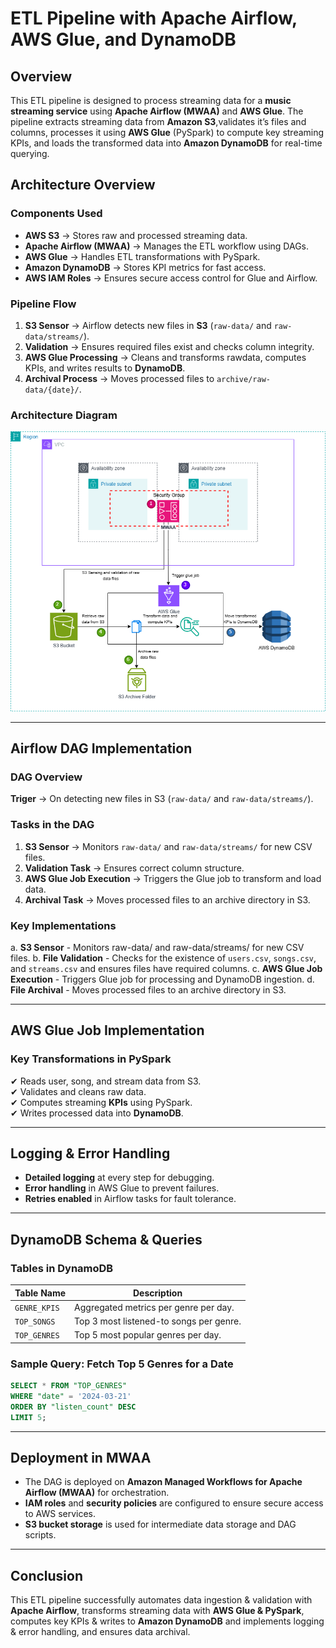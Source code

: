 # ETL Pipeline with Apache Airflow, AWS Glue, and DynamoDB  

## Overview  
This ETL pipeline is designed to process streaming data for a **music streaming service** using **Apache Airflow (MWAA)** and **AWS Glue**. The pipeline extracts streaming data from **Amazon S3**,validates it’s files and columns, processes it using **AWS Glue** (PySpark) to compute key streaming KPIs, and loads the transformed data into **Amazon DynamoDB** for real-time querying.

## Architecture Overview  

### **Components Used**  
- **AWS S3** → Stores raw and processed streaming data.  
- **Apache Airflow (MWAA)** → Manages the ETL workflow using DAGs.  
- **AWS Glue** → Handles ETL transformations with PySpark.
- **Amazon DynamoDB** → Stores KPI metrics for fast access.  
- **AWS IAM Roles** → Ensures secure access control for Glue and Airflow. 

### **Pipeline Flow**  
1. **S3 Sensor** → Airflow detects new files in **S3** (`raw-data/` and `raw-data/streams/`).  
2. **Validation** → Ensures required files exist and checks column integrity.  
3. **AWS Glue Processing** → Cleans and transforms rawdata, computes KPIs, and writes results to **DynamoDB**.  
4. **Archival Process** → Moves processed files to `archive/raw-data/{date}/`.  

### **Architecture Diagram**  
![ETL Architecture](architecture_diagram.png)

---

## **Airflow DAG Implementation**  
### **DAG Overview**  
**Triger** → On detecting new files in S3 (`raw-data/` and `raw-data/streams/`).

### **Tasks in the DAG**  
1. **S3 Sensor** → Monitors `raw-data/` and `raw-data/streams/` for new CSV files.  
2. **Validation Task** → Ensures correct column structure.  
3. **AWS Glue Job Execution** → Triggers the Glue job to transform and load data.  
4. **Archival Task** → Moves processed files to an archive directory in S3.

### **Key Implementations**
a. **S3 Sensor** - Monitors raw-data/ and raw-data/streams/ for new CSV files.
b. **File Validation** - Checks for the existence of `users.csv`, `songs.csv`, and `streams.csv` and ensures files have required columns. 
c. **AWS Glue Job Execution** - Triggers Glue job for processing and DynamoDB ingestion.
d. **File Archival** - Moves processed files to an archive directory in S3.

---

## **AWS Glue Job Implementation**  
### **Key Transformations in PySpark**  
✔ Reads user, song, and stream data from S3.  
✔ Validates and cleans raw data.  
✔ Computes streaming **KPIs** using PySpark.  
✔ Writes processed data into **DynamoDB**.  

---

## **Logging & Error Handling**  
- **Detailed logging** at every step for debugging.  
- **Error handling** in AWS Glue to prevent failures.  
- **Retries enabled** in Airflow tasks for fault tolerance.  

---

## **DynamoDB Schema & Queries**  

### **Tables in DynamoDB**  
| Table Name  | Description  |  
|-------------|-------------|  
| `GENRE_KPIS` | Aggregated metrics per genre per day. |  
| `TOP_SONGS`  | Top 3 most listened-to songs per genre. |  
| `TOP_GENRES` | Top 5 most popular genres per day. |  

### **Sample Query: Fetch Top 5 Genres for a Date**  
```sql
SELECT * FROM "TOP_GENRES"  
WHERE "date" = '2024-03-21'  
ORDER BY "listen_count" DESC  
LIMIT 5;
```

---

## **Deployment in MWAA**

- The DAG is deployed on **Amazon Managed Workflows for Apache Airflow (MWAA)**
for orchestration.
- **IAM roles** and **security policies** are configured to ensure secure access to AWS services.
- **S3 bucket storage** is used for intermediate data storage and DAG scripts.

---

## **Conclusion**
This ETL pipeline successfully automates data ingestion & validation with **Apache Airflow**, transforms streaming data with **AWS Glue & PySpark**, computes key KPIs & writes to **Amazon DynamoDB** and implements logging & error handling, and ensures data archival.